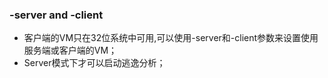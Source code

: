 ### -server and -client ###
* 客户端的VM只在32位系统中可用,可以使用-server和-client参数来设置使用服务端或客户端的VM；
* Server模式下才可以启动逃逸分析；